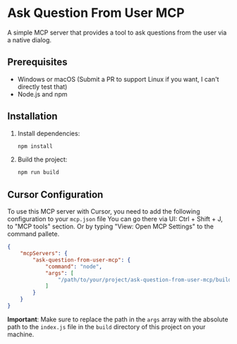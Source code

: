 # Ask Question From User MCP

A simple MCP server that provides a tool to ask questions from the user via a native dialog.

## Prerequisites

-   Windows or macOS (Submit a PR to support Linux if you want, I can't directly test that)
-   Node.js and npm

## Installation

1.  Install dependencies:
    ```bash
    npm install
    ```
2.  Build the project:
    ```bash
    npm run build
    ```

## Cursor Configuration

To use this MCP server with Cursor, you need to add the following configuration to your `mcp.json` file You can go there via UI: Ctrl + Shift + J, to "MCP tools" section. Or by typing "View: Open MCP Settings" to the command pallete.

```json
{
    "mcpServers": {
        "ask-question-from-user-mcp": {
            "command": "node",
            "args": [
                "/path/to/your/project/ask-question-from-user-mcp/build/index.js"
            ]
        }
    }
}
```

**Important**: Make sure to replace the path in the `args` array with the absolute path to the `index.js` file in the `build` directory of this project on your machine.
